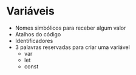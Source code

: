 # Variáveis

* Nomes simbólicos para receber algum valor
* Atalhos do código
* Identificadores
* 3 palavras reservadas para criar uma variável
    * var 
    * let
    * const

<script>

    // var vc pode usar qualquer tipo de variavel instanciada
    var clima = "Quente"
    clima = "Frio"

    console.log(clima)

</script>

<script>

    // let ele passa para variavel seguinte
    let clima = "Quente"
    clima = "Frio"

    console.log(clima)

</script>

<script>

    // const ou torna objeto constantes 
    const clima = "Quente"
    clima = "Frio"

    console.log(clima)

</script>